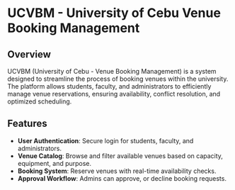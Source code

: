 # UCVBM - University of Cebu Venue Booking Management

## Overview
UCVBM (University of Cebu - Venue Booking Management) is a system designed to streamline the process of booking venues within the university. The platform allows students, faculty, and administrators to efficiently manage venue reservations, ensuring availability, conflict resolution, and optimized scheduling.

## Features
- **User Authentication**: Secure login for students, faculty, and administrators.
- **Venue Catalog**: Browse and filter available venues based on capacity, equipment, and purpose.
- **Booking System**: Reserve venues with real-time availability checks.
- **Approval Workflow**: Admins can approve, or decline booking requests.
